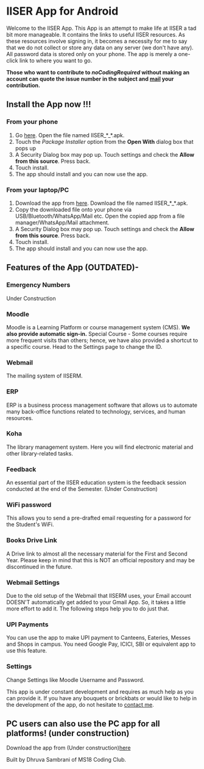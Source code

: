 # IISER App for Android
Welcome to the IISER App.
This App is an attempt to make life at IISER a tad bit more manageable. It contains the links to useful IISER resources. As these resources involve signing in, it becomes a necessity for me to say that we do not collect or store any data on any server (we don't have any). All password data is stored only on your phone. The app is merely a one-click link to where you want to go.

**Those who want to contribute to $noCodingRequired$ without making an account can quote the issue number in the subject and [mail](mailto:dhruvasambrani19@gmail.com?subject=IISER-Android%20$noCodingRequired$%20Issue%23&body=Following%20Info%20pertains%20to%20issue%23) your contribution.**
## Install the App now !!!
### From your phone
1. Go [here](https://drive.google.com/drive/folders/1RUnruJILBjbDXUyKMgqoNXoY3RGbgo8i?usp=sharing). Open the file named IISER_\*_\*.apk.
2. Touch the *Package Installer* option from the **Open With** dialog box that pops up
3. A Security Dialog box may pop up. Touch settings and check the **Allow from this source**. Press back.
4. Touch install.
5. The app should install and you can now use the app.

### From your laptop/PC
1. Download the app from [here](https://drive.google.com/drive/folders/1RUnruJILBjbDXUyKMgqoNXoY3RGbgo8i?usp=sharing). Download the file named IISER_\*_\*.apk.
2. Copy the downloaded file onto your phone via USB/Bluetooth/WhatsApp/Mail etc. Open the copied app from a file manager/WhatsApp/Mail attachment.
3. A Security Dialog box may pop up. Touch settings and check the **Allow from this source**. Press back.
4. Touch install.
5. The app should install and you can now use the app.

## Features of the App (OUTDATED)-

### Emergency Numbers
Under Construction

### Moodle
Moodle is a Learning Platform or course management system (CMS). **We also provide automatic sign-in.**
Special Course - Some courses require more frequent visits than others; hence, we have also provided a shortcut to a specific course. Head to the Settings page to change the ID.

### Webmail
The mailing system of IISERM.

### ERP
ERP is a business process management software that allows us to automate many back-office functions related to technology, services, and human resources.

### Koha
The library management system. Here you will find electronic material and other library-related tasks.

### Feedback
An essential part of the IISER education system is the feedback session conducted at the end of the Semester. (Under Construction)

### WiFi password
This allows you to send a pre-drafted email requesting for a password for the Student's WiFi.

### Books Drive Link
A Drive link to almost all the necessary material for the First and Second Year. Please keep in mind that this is NOT an official repository and may be discontinued in the future.

### Webmail Settings
Due to the old setup of the Webmail that IISERM uses, your Email account DOESN'T automatically get added to your Gmail App. So, it takes a little more effort to add it. The following steps help you to do just that.

### UPI Payments
You can use the app to make UPI payment to Canteens, Eateries, Messes and Shops in campus. You need Google Pay, ICICI, SBI or equivalent app to use this feature.

### Settings
Change Settings like Moodle Username and Password.

This app is under constant development and requires as much help as you can provide it. If you have any bouquets or brickbats or would like to help in the development of the app, do not hesitate to [contact me](mailto:dhruvasambrani19@gmail.com).

## PC users can also use the PC app for all platforms! (under construction)
Download the app from (Under construction)[here](https://github.com/DhruvaSambrani/IISER-pc)

Built by Dhruva Sambrani of MS18 Coding Club.
